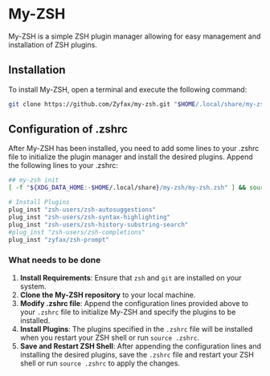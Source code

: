 # My-ZSH
My-ZSH is a simple ZSH plugin manager allowing for easy management and installation of ZSH plugins.

## Installation
To install My-ZSH, open a terminal and execute the following command:
```bash
git clone https://github.com/Zyfax/my-zsh.git "$HOME/.local/share/my-zsh/"
```

## Configuration of .zshrc
After My-ZSH has been installed, you need to add some lines to your .zshrc file to initialize the plugin manager and install the desired plugins.
Append the following lines to your .zshrc:
```zsh
## my-zsh init
[ -f "${XDG_DATA_HOME:-$HOME/.local/share}/my-zsh/my-zsh.zsh" ] && source "${XDG_DATA_HOME:-$HOME/.local/share}/my-zsh/my-zsh.zsh"

# Install Plugins
plug_inst "zsh-users/zsh-autosuggestions"
plug_inst "zsh-users/zsh-syntax-highlighting"
plug_inst "zsh-users/zsh-history-substring-search"
#plug_inst "zsh-users/zsh-completions"
plug_inst "zyfax/zsh-prompt"
```

### What needs to be done
1. **Install Requirements**: Ensure that `zsh` and `git` are installed on your system.
2. **Clone the My-ZSH repository** to your local machine.
3. **Modify .zshrc file**: Append the configuration lines provided above to your `.zshrc` file to initialize My-ZSH and specify the plugins to be installed.
4. **Install Plugins**: The plugins specified in the `.zshrc` file will be installed when you restart your ZSH shell or run `source .zshrc`.
5. **Save and Restart ZSH Shell**: After appending the configuration lines and installing the desired plugins, save the `.zshrc` file and restart your ZSH shell or run `source .zshrc` to apply the changes.
